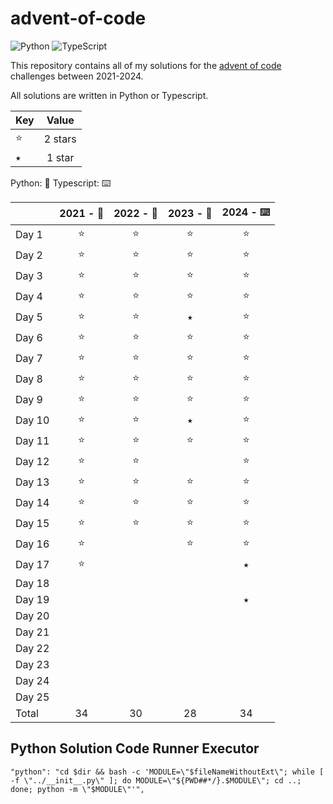 # advent-of-code

![Python](https://img.shields.io/badge/python-3670A0?style=for-the-badge&logo=python&logoColor=ffdd54) ![TypeScript](https://img.shields.io/badge/typescript-%23007ACC.svg?style=for-the-badge&logo=typescript&logoColor=white)

This repository contains all of my solutions for the [advent of code](https://adventofcode.com/) challenges between 2021-2024.

All solutions are written in Python or Typescript.

| Key |  Value  |
| --- | :-----: |
| ⭐  | 2 stars |
| ⭑   | 1 star  |

Python: 🐍 Typescript: ⌨️

|        | 2021 - 🐍 | 2022 - 🐍 | 2023 - 🐍 | 2024 - ⌨️ |
| ------ | :-------: | :-------: | :-------: | :-------: |
| Day 1  |    ⭐     |    ⭐     |    ⭐     |    ⭐     |
| Day 2  |    ⭐     |    ⭐     |    ⭐     |    ⭐     |
| Day 3  |    ⭐     |    ⭐     |    ⭐     |    ⭐     |
| Day 4  |    ⭐     |    ⭐     |    ⭐     |    ⭐     |
| Day 5  |    ⭐     |    ⭐     |     ⭑     |    ⭐     |
| Day 6  |    ⭐     |    ⭐     |    ⭐     |    ⭐     |
| Day 7  |    ⭐     |    ⭐     |    ⭐     |    ⭐     |
| Day 8  |    ⭐     |    ⭐     |    ⭐     |    ⭐     |
| Day 9  |    ⭐     |    ⭐     |    ⭐     |    ⭐     |
| Day 10 |    ⭐     |    ⭐     |     ⭑     |    ⭐     |
| Day 11 |    ⭐     |    ⭐     |    ⭐     |    ⭐     |
| Day 12 |    ⭐     |    ⭐     |           |    ⭐     |
| Day 13 |    ⭐     |    ⭐     |    ⭐     |    ⭐     |
| Day 14 |    ⭐     |    ⭐     |    ⭐     |    ⭐     |
| Day 15 |    ⭐     |    ⭐     |    ⭐     |    ⭐     |
| Day 16 |    ⭐     |           |    ⭐     |    ⭐     |
| Day 17 |    ⭐     |           |           |     ⭑     |
| Day 18 |           |           |           |           |
| Day 19 |           |           |           |     ⭑     |
| Day 20 |           |           |           |           |
| Day 21 |           |           |           |           |
| Day 22 |           |           |           |           |
| Day 23 |           |           |           |           |
| Day 24 |           |           |           |           |
| Day 25 |           |           |           |           |
| Total  |    34     |    30     |    28     |    34     |

## Python Solution Code Runner Executor

```
"python": "cd $dir && bash -c 'MODULE=\"$fileNameWithoutExt\"; while [ -f \"../__init__.py\" ]; do MODULE=\"${PWD##*/}.$MODULE\"; cd ..; done; python -m \"$MODULE\"'",
```

